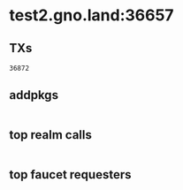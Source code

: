 # test2.gno.land:36657

## TXs
```
36872
```

## addpkgs
```
```

## top realm calls
```
```

## top faucet requesters
```
```

